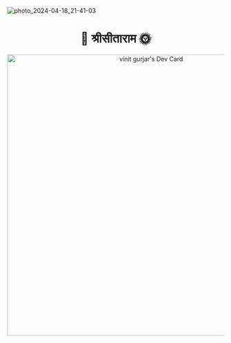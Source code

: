 ![photo_2024-04-18_21-41-03](https://github.com/VinitGurjar/VinitGurjar/assets/97173586/311c12e8-9291-4e54-836a-f75e515fdd3b)
    <div align="center">                      
   # 💮 श्रीसीताराम 🌞 
   </div>

<div align="center">

<a href="https://app.daily.dev/vindev00"><img src="https://api.daily.dev/devcards/v2/A4jUKG51pIVI2wKpqd4n1.png?type=wide&r=5pf" width="652" alt="vinit gurjar's Dev Card"/></a>

</div>

<!--

## 🎙️I'm **Vinit Gurjar**, a computer science shinobi continuously upskilling and learning !!!

---

<img align="right" width="30%" src="https://i.pinimg.com/originals/5e/b6/b0/5eb6b09e67541d948a615a84b8da5d0c.png">


- 🔭 I’m currently working on a project based on SAAS and AI. 
- 🌱 I’m presently learning `Backend Engineering`, `NeoVim ecosystem`, `LUA` language
- 💬 Ask me about ...Deep learning, DataBases, JavaScript ecosystem, Backend systems, OS, Computer Networks 


---


##  ✨I love Free Open Source Software With an amazing Community
![3332b661d09bf56d93fb6ed7c8af3e31](https://github.com/sengokusan/sengokusan/assets/144834952/f25111c7-5fa6-4180-86c6-911fe5b8e207)



## My GitHub Stats🧬

 Yes I use this [![Conventional Commits](https://img.shields.io/badge/Conventional%20Commits-1.0.0-%23FE5196?logo=conventionalcommits&logoColor=white)](https://conventionalcommits.org)
 
<div align="center">
<img   margin-left="50%" margin-right="50%"  width="30%" src="https://github-readme-stats.vercel.app/api/top-langs?username=VinitGurjar&show_icons=true&locale=en&layout=compact&theme=dark" alt="vin" />



</div>

<div align="center">


<img width="50%" height="50%" src="https://github-readme-streak-stats.herokuapp.com/?user=VinitGurjar&theme=tokyonight"/>

</div>


<!--
![vinit's GitHub stats](https://github-readme-stats.vercel.app/api?username=VinitGurjar&show_icons=true&theme=synthwave)
<!--
<p><img   margin-left="50%" margin-right="50%"  width="30%" src="https://github-readme-stats.vercel.app/api/top-langs?username=VinitGurjar&show_icons=true&locale=en&layout=compact&theme=dark" alt="vin" /></p>
-->

<!--
## Recent Projects I contributed to🛠️🛖

[![Readme Card](https://github-readme-stats.vercel.app/api/pin/?username=VinitGurjar&repo=anime-restoran&theme=dark)](https://github.com/VinitGurjar/anime-restoran)
[![Readme Card](https://github-readme-stats.vercel.app/api/pin/?username=TEDxMITUjjain&repo=TEDxMIT-UJJAIN-website&theme=dark)](https://github.com/TEDxMITUjjain/TEDxMIT-UJJAIN-website)

-->

